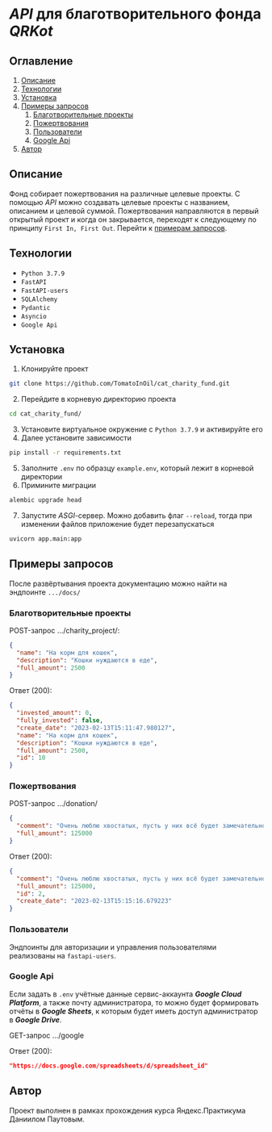 # *API* для благотворительного фонда *QRKot*
## Оглавление
1. [Описание](https://github.com/TomatoInOil/cat_charity_fund#описание)
2. [Технологии](https://github.com/TomatoInOil/cat_charity_fund#технологии)
3. [Установка](https://github.com/TomatoInOil/cat_charity_fund#установка)
4. [Примеры запросов](https://github.com/TomatoInOil/cat_charity_fund#примеры-запросов)
    1. [Благотворительные проекты](https://github.com/TomatoInOil/cat_charity_fund#благотворительные-проекты)
    2. [Пожертвования](https://github.com/TomatoInOil/cat_charity_fund#пожертвования)
    3. [Пользователи](https://github.com/TomatoInOil/cat_charity_fund#пользователи)
    4. [Google Api](https://github.com/TomatoInOil/cat_charity_fund#google-api)
5. [Автор](https://github.com/TomatoInOil/cat_charity_fund#автор)
## Описание
Фонд собирает пожертвования на различные целевые проекты. С помощью *API* можно создавать целевые проекты с названием, описанием и целевой суммой. Пожертвования направляются в первый открытый проект и когда он закрывается, переходят к следующему по принципу `First In, First Out`. Перейти к [примерам запросов](https://github.com/TomatoInOil/cat_charity_fund#примеры-запросов).
## Технологии
- `Python 3.7.9`
- `FastAPI`
- `FastAPI-users`
- `SQLAlchemy`
- `Pydantic`
- `Asyncio`
- `Google Api`
## Установка
1. Клонируйте проект 
```BASH
git clone https://github.com/TomatoInOil/cat_charity_fund.git
```
2. Перейдите в корневую директорию проекта 
```BASH
cd cat_charity_fund/
```
3. Установите виртуальное окружение с `Python 3.7.9` и активируйте его  
4. Далее установите зависимости 
```BASH
pip install -r requirements.txt
```
5. Заполните `.env` по образцу `example.env`, который лежит в корневой директории    
6. Примините миграции
```BASH
alembic upgrade head
```
7. Запустите *ASGI*-сервер. Можно добавить флаг `--reload`, тогда при изменении файлов приложение будет перезапускаться
```BASH
uvicorn app.main:app
```
## Примеры запросов
После развёртывания проекта документацию можно найти на эндпоинте `.../docs/`
### Благотворительные проекты
POST-запрос .../charity_project/:
```JSON
{
  "name": "На корм для кошек",
  "description": "Кошки нуждаются в еде",
  "full_amount": 2500
}
```
Ответ (200):
```JSON
{
  "invested_amount": 0,
  "fully_invested": false,
  "create_date": "2023-02-13T15:11:47.980127",
  "name": "На корм для кошек",
  "description": "Кошки нуждаются в еде",
  "full_amount": 2500,
  "id": 10
}
```
### Пожертвования
POST-запрос .../donation/
```JSON
{
  "comment": "Очень люблю хвостатых, пусть у них всё будет замечательно",
  "full_amount": 125000
}
```
Ответ (200):
```JSON
{
  "comment": "Очень люблю хвостатых, пусть у них всё будет замечательно",
  "full_amount": 125000,
  "id": 2,
  "create_date": "2023-02-13T15:15:16.679223"
}
```
### Пользователи
Эндпоинты для авторизации и управления пользователями реализованы на `fastapi-users`.
### Google Api
Если задать в `.env` учётные данные сервис-аккаунта ***Google Cloud Platform***, а также почту администратора, то можно будет формировать отчёты в ***Google Sheets***, к которым будет иметь доступ администратор в ***Google Drive***.  

GET-запрос .../google  

Ответ (200):
```JSON
"https://docs.google.com/spreadsheets/d/spreadsheet_id"
```
## Автор
Проект выполнен в рамках прохождения курса Яндекс.Практикума Даниилом Паутовым.
